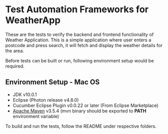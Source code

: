 # Test Automation Frameworks for WeatherApp

These are the tests to verify the backend and frontend functionality of Weather Application. This is a simple application where user enters a postcode and press search, it will fetch and display the weather details for the area.

Before tests can be built or run, following environment setup would be required.

## Environment Setup - Mac OS

* JDK v10.0.1
* Eclipse (Photon release v4.8.0)
* Cucumber Eclipse Plugin v0.0.22 or later (From Eclipse Marketplace)
* [Apache Maven](https://maven.apache.org/install.html) v3.5.4 (mvn binary should be exported to **PATH** environment variable)
 

To build and run the tests, follow the README under respective folders.


 
